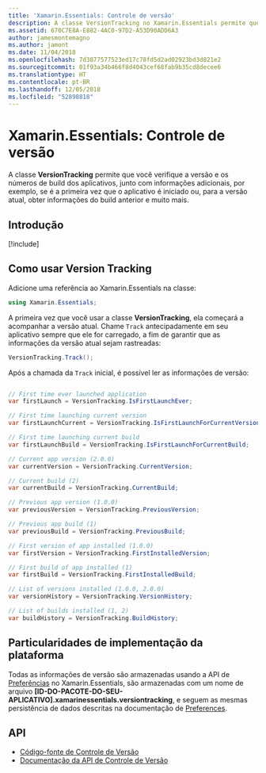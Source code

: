 ```yaml
---
title: 'Xamarin.Essentials: Controle de versão'
description: A classe VersionTracking no Xamarin.Essentials permite que você verifique a versão e os números de build dos aplicativos, junto com informações adicionais, por exemplo, se é a primeira vez que o aplicativo é iniciado ou, para a versão atual, obter informações do build anterior e muito mais.
ms.assetid: 670C7E8A-E882-4AC0-97D2-A53D90ADD6A3
author: jamesmontemagno
ms.author: jamont
ms.date: 11/04/2018
ms.openlocfilehash: 7d3877577523ed17c78fd5d2ad02923bd3d821e2
ms.sourcegitcommit: 01f93a34b466f8d4043cef68fab9b35cd8decee6
ms.translationtype: HT
ms.contentlocale: pt-BR
ms.lasthandoff: 12/05/2018
ms.locfileid: "52898818"
---
```

# <a name="xamarinessentials-version-tracking"></a>Xamarin.Essentials: Controle de versão

A classe **VersionTracking** permite que você verifique a versão e os números de build dos aplicativos, junto com informações adicionais, por exemplo, se é a primeira vez que o aplicativo é iniciado ou, para a versão atual, obter informações do build anterior e muito mais.

## <a name="get-started"></a>Introdução

[!include[](~/essentials/includes/get-started.md)]

## <a name="using-version-tracking"></a>Como usar Version Tracking

Adicione uma referência ao Xamarin.Essentials na classe:

```csharp
using Xamarin.Essentials;
```

A primeira vez que você usar a classe **VersionTracking**, ela começará a acompanhar a versão atual. Chame `Track` antecipadamente em seu aplicativo sempre que ele for carregado, a fim de garantir que as informações da versão atual sejam rastreadas:

```csharp
VersionTracking.Track();
```

Após a chamada da `Track` inicial, é possível ler as informações de versão:

```csharp

// First time ever launched application
var firstLaunch = VersionTracking.IsFirstLaunchEver;

// First time launching current version
var firstLaunchCurrent = VersionTracking.IsFirstLaunchForCurrentVersion;

// First time launching current build
var firstLaunchBuild = VersionTracking.IsFirstLaunchForCurrentBuild;

// Current app version (2.0.0)
var currentVersion = VersionTracking.CurrentVersion;

// Current build (2)
var currentBuild = VersionTracking.CurrentBuild;

// Previous app version (1.0.0)
var previousVersion = VersionTracking.PreviousVersion;

// Previous app build (1)
var previousBuild = VersionTracking.PreviousBuild;

// First version of app installed (1.0.0)
var firstVersion = VersionTracking.FirstInstalledVersion;

// First build of app installed (1)
var firstBuild = VersionTracking.FirstInstalledBuild;

// List of versions installed (1.0.0, 2.0.0)
var versionHistory = VersionTracking.VersionHistory;

// List of builds installed (1, 2)
var buildHistory = VersionTracking.BuildHistory;
```

## <a name="platform-implementation-specifics"></a>Particularidades de implementação da plataforma

Todas as informações de versão são armazenadas usando a API de [Preferências](preferences.md) no Xamarin.Essentials, são armazenadas com um nome de arquivo **[ID-DO-PACOTE-DO-SEU-APLICATIVO].xamarinessentials.versiontracking**, e seguem as mesmas persistência de dados descritas na documentação de [Preferences](preferences.md#persistence).

## <a name="api"></a>API

- [Código-fonte de Controle de Versão](https://github.com/xamarin/Essentials/tree/master/Xamarin.Essentials/VersionTracking)
- [Documentação da API de Controle de Versão](xref:Xamarin.Essentials.VersionTracking)
